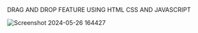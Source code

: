 
DRAG AND DROP FEATURE USING HTML CSS AND JAVASCRIPT

![Screenshot 2024-05-26 164427](https://github.com/C0DEGamer/DRAG-AND-DROP-MULTIPLE-IMAGE/assets/154326486/577988b9-2ee0-44ae-b4a7-f898bfb9e55e)
